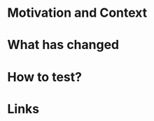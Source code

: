 # Motivation and Context
<!--- Why is this change required? What problem does it solve? -->

# What has changed
<!--- What manifest changes have been made? -->

# How to test?
<!--- Describe in detail how you tested your changes. -->
<!--- Include details of your testing environment, and the tests you ran to see how your change affects other areas of the code, etc. -->
<!--- Are there any automated tests that mean changes don't need to be manually tested? -->

# Links
<!--- Add any links to issues (Jira, Trello, GitHub Issues) -->
<!--- Links to any documentation. -->
<!--- Links to any related PRs. -->
